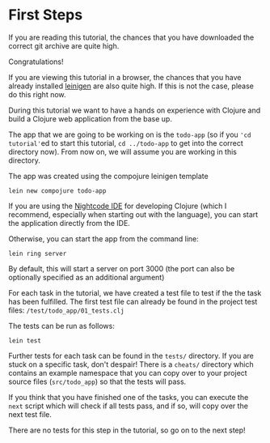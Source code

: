 # First Steps

If you are reading this tutorial, the chances that you have downloaded the correct git archive are quite high. 

Congratulations!

If you are viewing this tutorial in a browser, the chances that you have already installed [leinigen](http://github.com/technomancy/leinigen) are also quite high. If this is not the case, please do this right now.

During this tutorial we want to have a hands on experience with Clojure and build a Clojure web application from the base up.

The app that we are going to be working on is the `todo-app` (so if you `'cd tutorial'`ed to start this tutorial, `cd ../todo-app` to get into the correct directory now). From now on, we will assume you are working in this directory. 
 
The app was created using the compojure leinigen template

    lein new compojure todo-app

If you are using the [Nightcode IDE](https://sekao.net/nightcode/) for developing Clojure (which I recommend, especially when starting out with the language), you can start the application directly from the IDE.

Otherwise, you can start the app from the command line:

    lein ring server

By default, this will start a server on port 3000 (the port can also be optionally specified as an additional argument)

For each task in the tutorial, we have created a test file to test if the the task has been fulfilled. The first test file can already be found in the project test files: `/test/todo_app/01_tests.clj`

The tests can be run as follows:

    lein test

Further tests for each task can be found in the `tests/` directory. If you are stuck on a specific task, don't despair! There is a `cheats/` directory which contains an example namespace that you can copy over to your project source files (`src/todo_app`) so that the tests will pass. 

If you think that you have finished one of the tasks, you can execute the `next` script which will check if all tests pass, and if so, will copy over the next test file.

There are no tests for this step in the tutorial, so go on to the next step!
